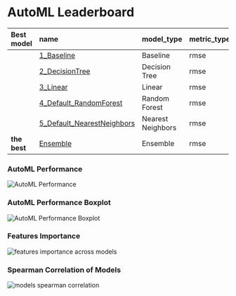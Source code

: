 # AutoML Leaderboard

| Best model   | name                                                               | model_type        | metric_type   |   metric_value |   train_time |
|:-------------|:-------------------------------------------------------------------|:------------------|:--------------|---------------:|-------------:|
|              | [1_Baseline](1_Baseline/README.md)                                 | Baseline          | rmse          |         246857 |         1.13 |
|              | [2_DecisionTree](2_DecisionTree/README.md)                         | Decision Tree     | rmse          |         247755 |         5.04 |
|              | [3_Linear](3_Linear/README.md)                                     | Linear            | rmse          |         263535 |         2.75 |
|              | [4_Default_RandomForest](4_Default_RandomForest/README.md)         | Random Forest     | rmse          |         239065 |         3.32 |
|              | [5_Default_NearestNeighbors](5_Default_NearestNeighbors/README.md) | Nearest Neighbors | rmse          |         264148 |         1.83 |
| **the best** | [Ensemble](Ensemble/README.md)                                     | Ensemble          | rmse          |         238931 |         0.41 |

### AutoML Performance
![AutoML Performance](ldb_performance.png)

### AutoML Performance Boxplot
![AutoML Performance Boxplot](ldb_performance_boxplot.png)

### Features Importance
![features importance across models](features_heatmap.png)



### Spearman Correlation of Models
![models spearman correlation](correlation_heatmap.png)

